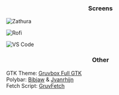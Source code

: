 ### <p align = "center"> Screens </p>

![Zathura](https://github.com/MujtabaAsim/dots/assets/62666332/1447124e-c05d-4ff0-b78e-06d997c3db89)

![Rofi](https://github.com/MujtabaAsim/dots/assets/62666332/0e0185fd-db79-4775-854e-43411a704334)

![VS Code](https://github.com/MujtabaAsim/dots/assets/62666332/2f11bd68-6968-435a-b141-22ee4a2b1b72)


### <p align = "center"> Other </p>
GTK Theme: [Gruvbox Full GTK](https://www.pling.com/p/1681313) <br>
Polybar: [Bibjaw](https://github.com/bibjaw99/workstation) & [Jvanrhijn](https://github.com/Jvanrhijn/polybar-spotify/tree/master) <br>
Fetch Script: [GruvFetch](https://github.com/MujtabaAsim/FetchScripts/blob/main/gruvfetch) <br>
